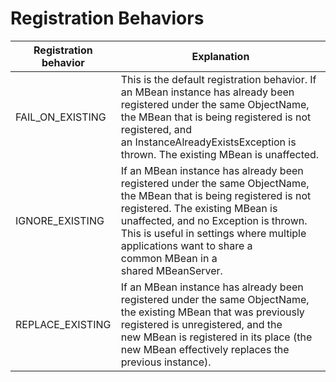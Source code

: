 # Registration Behaviors

Registration behavior|Explanation
--|--
FAIL_ON_EXISTING|This is the default registration behavior. If an MBean instance has already been registered under the same ObjectName, the MBean that is being registered is not registered, and an InstanceAlreadyExistsException is thrown. The existing MBean is unaffected.
IGNORE_EXISTING|If an MBean instance has already been registered under the same ObjectName, the MBean that is being registered is not registered. The existing MBean is unaffected, and no Exception is thrown. This is useful in settings where multiple applications want to share a common MBean in a shared MBeanServer.
REPLACE_EXISTING|If an MBean instance has already been registered under the same ObjectName, the existing MBean that was previously registered is unregistered, and the new MBean is registered in its place (the new MBean effectively replaces the previous instance).
